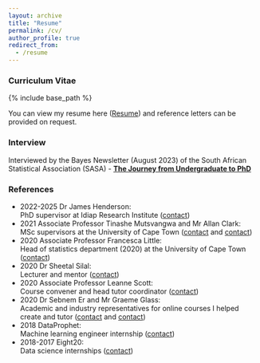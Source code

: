 ```yaml
---
layout: archive
title: "Resume"
permalink: /cv/
author_profile: true
redirect_from:
  - /resume
---
```


### Curriculum Vitae
{% include base_path %}

<!-- Update CV -->
You can view my resume here ([Resume](https://FJFehr.github.io/files/Fabio_Fehr_CV.pdf)) and reference letters can be provided on request.

### Interview

Interviewed by the Bayes Newsletter (August 2023) of the South African Statistical Association (SASA) - [**The Journey from Undergraduate to PhD**](https://FJFehr.github.io/files/interview.pdf)

### References 
 * 2022-2025 Dr James Henderson: <br /> PhD supervisor at Idiap Research Institute ([contact](https://www.idiap.ch/~jhenderson/))
 * 2021 Associate Professor Tinashe Mutsvangwa and Mr Allan Clark: <br /> MSc supervisors at the University of Cape Town ([contact](http://www.bme.uct.ac.za/bme/staff) and [contact](http://www.stats.uct.ac.za/stats/people/academic/clark))
 * 2020 Associate Professor Francesca Little: <br /> Head of statistics department (2020) at the University of Cape Town ([contact](http://www.stats.uct.ac.za/stats/people/academic/little))
 * 2020 Dr Sheetal Silal: <br /> Lecturer and mentor ([contact](http://www.stats.uct.ac.za/stats/people/academic/silal))
 * 2020 Associate Professor Leanne Scott: <br /> Course convener and head tutor coordinator ([contact](http://www.stats.uct.ac.za/stats/people/academic/scott))
 * 2020 Dr Sebnem Er and Mr Graeme Glass: <br /> Academic and industry representatives for online courses I helped create and tutor ([contact](http://www.stats.uct.ac.za/stats/people/academic/er) and [contact](https://www.linkedin.com/in/graeme-glass-a8184722/?originalSubdomain=za))
 * 2018 DataProphet: <br /> Machine learning engineer internship ([contact](https://dataprophet.com/))
 * 2018-2017 Eight20: <br /> Data science internships ([contact](https://www.eighty20.co.za/))

